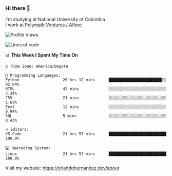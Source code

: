 ### Hi there 👋


<!--**AR4Z/AR4Z** is a ✨ _special_ ✨ repository because its `README.md` (this file) appears on your GitHub profile.

Here are some ideas to get you started:-->
I'm studying at National University of Colombia
<br>
I work at <a href="https://www.aflore.co/">Polymath Ventures / Aflore</a>
<br>

<!--START_SECTION:waka-->
![Profile Views](http://img.shields.io/badge/Profile%20Views-0-blue)

![Lines of code](https://img.shields.io/badge/From%20Hello%20World%20I%27ve%20Written-3.3%20million%20lines%20of%20code-blue)

📊 **This Week I Spent My Time On** 

```text
⌚︎ Time Zone: America/Bogota

💬 Programming Languages: 
Python                   20 hrs 12 mins      ███████████████████████░░   92.04% 
HTML                     43 mins             ░░░░░░░░░░░░░░░░░░░░░░░░░   3.34% 
CSV                      21 mins             ░░░░░░░░░░░░░░░░░░░░░░░░░   1.63% 
Text                     12 mins             ░░░░░░░░░░░░░░░░░░░░░░░░░   0.94% 
SQL                      5 mins              ░░░░░░░░░░░░░░░░░░░░░░░░░   0.43%

🔥 Editors: 
VS Code                  21 hrs 57 mins      █████████████████████████   100.0%

💻 Operating System: 
Linux                    21 hrs 57 mins      █████████████████████████   100.0%

```


<!--END_SECTION:waka-->


Visit my website: https://orlandohernandez.dev/about

